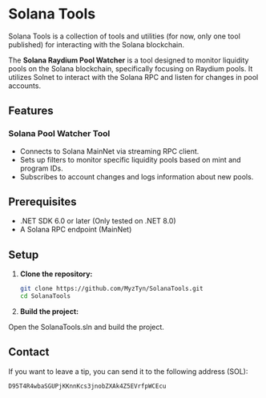 ﻿# Solana Tools

Solana Tools is a collection of tools and utilities (for now, only one tool published) for interacting with the Solana blockchain.

The **Solana Raydium Pool Watcher** is a tool designed to monitor liquidity pools on the Solana blockchain, specifically focusing on Raydium pools. It utilizes Solnet to interact with the Solana RPC and listen for changes in pool accounts.

## Features
### Solana Pool Watcher Tool
- Connects to Solana MainNet via streaming RPC client.
- Sets up filters to monitor specific liquidity pools based on mint and program IDs.
- Subscribes to account changes and logs information about new pools.

## Prerequisites

- .NET SDK 6.0 or later (Only tested on .NET 8.0)
- A Solana RPC endpoint (MainNet)

## Setup

1. **Clone the repository:**

    ```bash
    git clone https://github.com/MyzTyn/SolanaTools.git
    cd SolanaTools
    ```

2. **Build the project:**

Open the SolanaTools.sln and build the project.

## Contact

If you want to leave a tip, you can send it to the following address (SOL): 
```
D95T4R4wbaSGUPjKKnnKcs3jnobZXAk4Z5EVrfpWCEcu
```
